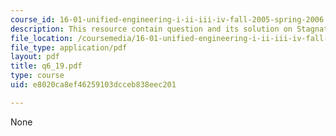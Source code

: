 ```yaml
---
course_id: 16-01-unified-engineering-i-ii-iii-iv-fall-2005-spring-2006
description: This resource contain question and its solution on Stagnation Quantities.
file_location: /coursemedia/16-01-unified-engineering-i-ii-iii-iv-fall-2005-spring-2006/e8020ca8ef46259103dcceb838eec201_q6_19.pdf
file_type: application/pdf
layout: pdf
title: q6_19.pdf
type: course
uid: e8020ca8ef46259103dcceb838eec201

---
```

None